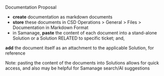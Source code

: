 Documentation Proposal



* **create** documentation as markdown documents
* **store** these documents in CSD Operations > General > Files > Documentation in Markdown Format
* in Samanage, **paste** the content of each document into a stand-alone Solution or a Solution RELATED to specific ticket; and, 

**add** the document itself as an attachment to the applicable Solution, for reference



Note: pasting the content of the documents into Solutions allows for quick access, and also may be helpful for Samanage search/AI suggestions

